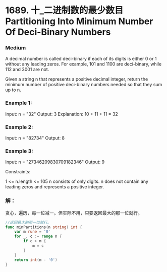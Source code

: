 # 1689.  十_二进制数的最少数目 Partitioning Into Minimum Number Of Deci-Binary Numbers

### Medium

A decimal number is called deci-binary if each of its digits is either 0 or 1 without any leading zeros. For example, 101 and 1100 are deci-binary, while 112 and 3001 are not.

Given a string n that represents a positive decimal integer, return the minimum number of positive deci-binary numbers needed so that they sum up to n.

### Example 1:

Input: n = "32"
Output: 3
Explanation: 10 + 11 + 11 = 32

### Example 2:

Input: n = "82734"
Output: 8

### Example 3:

Input: n = "27346209830709182346"
Output: 9

Constraints:

1 <= n.length <= 105
n consists of only digits.
n does not contain any leading zeros and represents a positive integer.

### 解：

贪心，遍历，每一位减一。但实际不用，只要返回最大的那一位就行。

```go
//返回最大的那一位就行。
func minPartitions(n string) int {
	var m rune = '0'
	for _, c := range n {
		if c > m {
			m = c
		}
	}
	return int(m - '0')
}
```